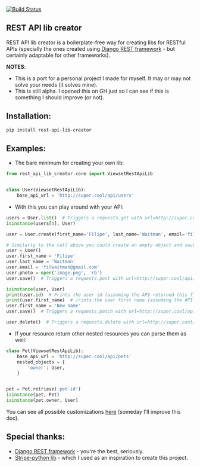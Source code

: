[![Build Status](https://travis-ci.org/filwaitman/rest-api-lib-creator.svg?branch=master)](https://travis-ci.org/filwaitman/rest-api-lib-creator)

## REST API lib creator

REST API lib creator is a boilerplate-free way for creating libs for RESTful APIs (specially the ones created using [Django REST framework](https://github.com/encode/django-rest-framework) - but certainly adaptable for other frameworks).

**NOTES**:
* This is a port for a personal project I made for myself. It may or may not solve your needs (it solves mine).
* This is still alpha. I opened this on GH just so I can see if this is something I should improve (or not).


## Installation:

```bash
pip install rest-api-lib-creator
```

## Examples:

* The bare minimum for creating your own lib:
```python
from rest_api_lib_creator.core import ViewsetRestApiLib


class User(ViewsetRestApiLib):
    base_api_url = 'http://super.cool/api/users'
```

* With this you can play around with your API:
```python
users = User.list()  # Triggers a requests.get with url=http://super.cool/api/users
isinstance(users[0], User)

user = User.create(first_name='Filipe', last_name='Waitman', email='filwaitman@gmail.com', photo=open('image.png', 'rb'))  # Triggers a requests.post with url=http://super.cool/api/users and data={'first_name': 'Filipe', 'last_name': 'Waitman', 'email': 'filwaitman@gmail.com'} and files={'photo': <file binary content>}

# Similarly to the call above you could create an empty object and save it:
user = User()
user.first_name = 'Filipe'
user.last_name = 'Waitman'
user.email = 'filwaitman@gmail.com'
user.photo = open('image.png', 'rb')
user.save()  # Triggers a requests.post with url=http://super.cool/api/users and data={'first_name': 'Filipe', 'last_name': 'Waitman', 'email': 'filwaitman@gmail.com'} and files={'photo': <file binary content>}

isinstance(user, User)
print(user.id)  # Prints the user id (assuming the API returned this field)
print(user.first_name)  # )rints the user first name (assuming the API returned this field)
user.first_name = 'New name'
user.save()  # Triggers a requests.patch with url=http://super.cool/api/users/<user-id> and data={'first_name': 'New name'}

user.delete()  # Triggers a requests.delete with url=http://super.cool/api/users/<user-id>
```

* If your resource return other nested resources you can parse them as well:
```python
class Pet(ViewsetRestApiLib):
    base_api_url = 'http://super.cool/api/pets'
    nested_objects = {
        'owner': User,
    }


pet = Pet.retrieve('pet-id')
isinstance(pet, Pet)
isinstance(pet.owner, User)
```

You can see all possible customizations [here](https://github.com/filwaitman/rest-api-lib-creator/blob/master/rest_api_lib_creator/core.py#L10-L30) (someday I'll improve this doc).

## Special thanks:

* [Django REST framework](https://github.com/encode/django-rest-framework) - you're the best, seriously.
* [Stripe-python lib](https://github.com/stripe/stripe-python) - which I used as an inspiration to create this project.
